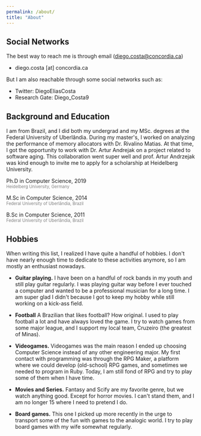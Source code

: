 ```yaml
---
permalink: /about/
title: "About"
---
```


## Social Networks

The best way to reach me is through email (diego.costa@concordia.ca)
- diego.costa [at] concordia.ca
  
But I am also reachable through some social networks such as:
- Twitter: DiegoEliasCosta 
- Research Gate: Diego_Costa9


## Background and Education

I am from Brazil, and I did both my undergrad and my MSc. degrees at the Federal University of Uberlândia. 
During my master's, I worked on analyzing the performance of memory allocators with Dr. Rivalino Matias. 
At that time, I got the opportunity to work with Dr. Artur Andrejak on a project related to software aging. 
This collaboration went super well and prof. Artur Andrzejak was kind enough to invite me to apply for a scholarship at Heidelberg University. 

<i class="fa fa-graduation-cap"></i> Ph.D in Computer Science, 2019
<br> <span style="color:gray; font-size:.8em;"> Heidelberg University, Germany </span>

<i class="fa fa-graduation-cap"></i> M.Sc in Computer Science, 2014
<br> <span style="color:gray; font-size:.8em;"> Federal University of Uberlândia, Brazil </span>

<i class="fa fa-graduation-cap"></i> B.Sc in Computer Science, 2011
<br> <span style="color:gray; font-size:.8em;"> Federal University of Uberlândia, Brazil </span>



## Hobbies

When writing this list, I realized I have quite a handful of hobbies. 
I don't have nearly enough time to dedicate to these activities anymore, so I am mostly an enthusiast nowadays. 

- **Guitar playing.** I have been on a handful of rock bands in my youth and still play guitar regularly. I was playing guitar way before I ever touched a computer and wanted to be a professional musician for a long time. I am super glad I didn't because I got to keep my hobby while still working on a kick-ass field. 

- **Football** A Brazilian that likes football? How original. I used to play football a lot and have always loved the game. I try to watch games from some major league, and I support my local team, Cruzeiro (the greatest of Minas).
  
- **Videogames.** Videogames was the main reason I ended up choosing Computer Science instead of any other engineering major. My first contact with programming was through the RPG Maker, a platform where we could develop (old-school) RPG games, and sometimes we needed to program in Ruby. Today, I am still fond of RPG and try to play some of them when I have time.

- **Movies and Series.** Fantasy and Scify are my favorite genre, but we watch anything good. Except for horror movies. I can't stand them, and I am no longer 15 where I need to pretend I do. 

- **Board games.** This one I picked up more recently in the urge to transport some of the fun with games to the analogic world. I try to play board games with my wife somewhat regularly. 